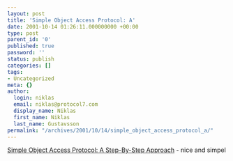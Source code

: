 ```yaml
---
layout: post
title: 'Simple Object Access Protocol: A'
date: 2001-10-14 01:26:11.000000000 +00:00
type: post
parent_id: '0'
published: true
password: ''
status: publish
categories: []
tags:
- Uncategorized
meta: {}
author:
  login: niklas
  email: niklas@protocol7.com
  display_name: Niklas
  first_name: Niklas
  last_name: Gustavsson
permalink: "/archives/2001/10/14/simple_object_access_protocol_a/"
---
```

[Simple Object Access Protocol: A Step-By-Step Approach](http://www.vbip.com/xml/soap_syd.asp) - nice and simpel


